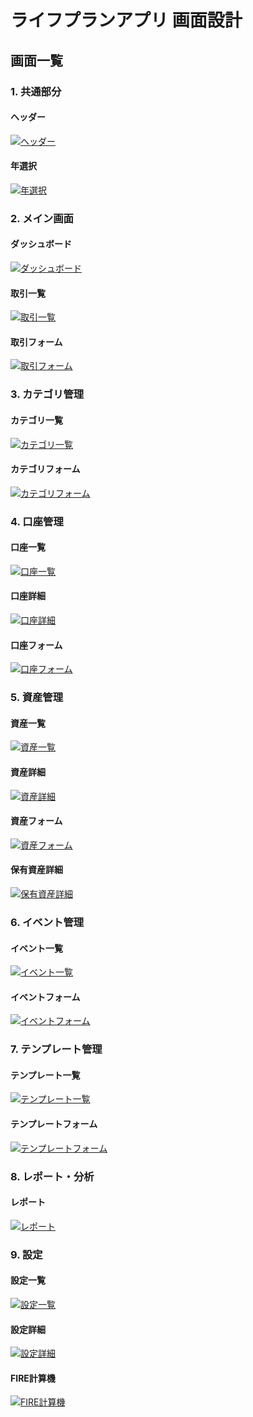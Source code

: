 # ライフプランアプリ 画面設計

## 画面一覧

### 1. 共通部分
#### ヘッダー
[![ヘッダー](./svg/header.svg)](./svg/header.svg)

#### 年選択
[![年選択](./svg/year-selector.svg)](./svg/year-selector.svg)

### 2. メイン画面
#### ダッシュボード
[![ダッシュボード](./svg/dashboard.svg)](./svg/dashboard.svg)

#### 取引一覧
[![取引一覧](./svg/transactions.svg)](./svg/transactions.svg)

#### 取引フォーム
[![取引フォーム](./svg/transaction-form.svg)](./svg/transaction-form.svg)

### 3. カテゴリ管理
#### カテゴリ一覧
[![カテゴリ一覧](./svg/categories.svg)](./svg/categories.svg)

#### カテゴリフォーム
[![カテゴリフォーム](./svg/category-form.svg)](./svg/category-form.svg)

### 4. 口座管理
#### 口座一覧
[![口座一覧](./svg/accounts.svg)](./svg/accounts.svg)

#### 口座詳細
[![口座詳細](./svg/account-detail.svg)](./svg/account-detail.svg)

#### 口座フォーム
[![口座フォーム](./svg/account-form.svg)](./svg/account-form.svg)

### 5. 資産管理
#### 資産一覧
[![資産一覧](./svg/assets.svg)](./svg/assets.svg)

#### 資産詳細
[![資産詳細](./svg/asset-detail.svg)](./svg/asset-detail.svg)

#### 資産フォーム
[![資産フォーム](./svg/asset-form.svg)](./svg/asset-form.svg)

#### 保有資産詳細
[![保有資産詳細](./svg/holding-asset-detail.svg)](./svg/holding-asset-detail.svg)

### 6. イベント管理
#### イベント一覧
[![イベント一覧](./svg/events.svg)](./svg/events.svg)

#### イベントフォーム
[![イベントフォーム](./svg/event-form.svg)](./svg/event-form.svg)

### 7. テンプレート管理
#### テンプレート一覧
[![テンプレート一覧](./svg/templates.svg)](./svg/templates.svg)

#### テンプレートフォーム
[![テンプレートフォーム](./svg/template-form.svg)](./svg/template-form.svg)

### 8. レポート・分析
#### レポート
[![レポート](./svg/reports.svg)](./svg/reports.svg)

### 9. 設定
#### 設定一覧
[![設定一覧](./svg/settings.svg)](./svg/settings.svg)

#### 設定詳細
[![設定詳細](./svg/settings-detail.svg)](./svg/settings-detail.svg)

#### FIRE計算機
[![FIRE計算機](./svg/settings-fire-calculator.svg)](./svg/settings-fire-calculator.svg)